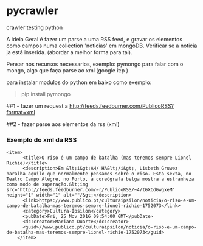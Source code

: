 # pycrawler
crawler testing python

A ideia Geral é fazer um parse a uma RSS feed, e gravar os elementos como campos numa collection 'noticias' em mongoDB. Verificar se a noticia ja está inserida. (abordar a melhor forma para tal).

Pensar nos recursos necessarios, exemplo: pymongo para falar com o mongo, algo que faça parse ao xml (google it:p )

para instalar modulos do python em baixo como exemplo:
> pip install pymongo


##1 - fazer um request a http://feeds.feedburner.com/PublicoRSS?format=xml


##2 - fazer parse aos elementos da rss (xml)


### Exemplo do xml da RSS
```
<item>
      <title>O riso é um campo de batalha (mas teremos sempre Lionel Richie)</title>
      <description>Em &lt;i&gt;AH/ HA&lt;/i&gt;, Lisbeth Gruwez baralha aquilo que normalmente pensamos sobre o riso. Esta sexta, no Teatro Campo Alegre, no Porto, a coreógrafa belga mostra a estranheza como modo de superação.&lt;img src="http://feeds.feedburner.com/~r/PublicoRSS/~4/tGXCdGwgxeM" height="1" width="1" alt=""/&gt;</description>
      <link>https://www.publico.pt/culturaipsilon/noticia/o-riso-e-um-campo-de-batalha-mas-teremos-sempre-lionel-richie-1752073</link>
      <category>Cultura-Ípsilon</category>
      <pubDate>Fri, 25 Nov 2016 09:54:00 GMT</pubDate>
      <dc:creator>Mariana Duarte</dc:creator>
      <guid>//www.publico.pt/culturaipsilon/noticia/o-riso-e-um-campo-de-batalha-mas-teremos-sempre-lionel-richie-1752073</guid>
    </item>
```
